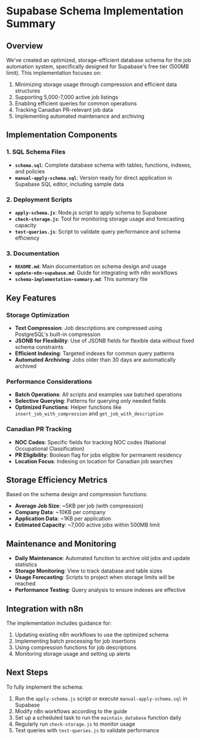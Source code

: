 # Supabase Schema Implementation Summary

## Overview

We've created an optimized, storage-efficient database schema for the job automation system, specifically designed for Supabase's free tier (500MB limit). This implementation focuses on:

1. Minimizing storage usage through compression and efficient data structures
2. Supporting 5,000-7,000 active job listings
3. Enabling efficient queries for common operations
4. Tracking Canadian PR-relevant job data
5. Implementing automated maintenance and archiving

## Implementation Components

### 1. SQL Schema Files

- **`schema.sql`**: Complete database schema with tables, functions, indexes, and policies
- **`manual-apply-schema.sql`**: Version ready for direct application in Supabase SQL editor, including sample data

### 2. Deployment Scripts

- **`apply-schema.js`**: Node.js script to apply schema to Supabase
- **`check-storage.js`**: Tool for monitoring storage usage and forecasting capacity
- **`test-queries.js`**: Script to validate query performance and schema efficiency

### 3. Documentation

- **`README.md`**: Main documentation on schema design and usage
- **`update-n8n-supabase.md`**: Guide for integrating with n8n workflows
- **`schema-implementation-summary.md`**: This summary file

## Key Features

### Storage Optimization

- **Text Compression**: Job descriptions are compressed using PostgreSQL's built-in compression
- **JSONB for Flexibility**: Use of JSONB fields for flexible data without fixed schema constraints
- **Efficient Indexing**: Targeted indexes for common query patterns
- **Automated Archiving**: Jobs older than 30 days are automatically archived

### Performance Considerations

- **Batch Operations**: All scripts and examples use batched operations
- **Selective Querying**: Patterns for querying only needed fields
- **Optimized Functions**: Helper functions like `insert_job_with_compression` and `get_job_with_description`

### Canadian PR Tracking

- **NOC Codes**: Specific fields for tracking NOC codes (National Occupational Classification)
- **PR Eligibility**: Boolean flag for jobs eligible for permanent residency
- **Location Focus**: Indexing on location for Canadian job searches

## Storage Efficiency Metrics

Based on the schema design and compression functions:

- **Average Job Size**: ~5KB per job (with compression)
- **Company Data**: ~10KB per company
- **Application Data**: ~1KB per application
- **Estimated Capacity**: ~7,000 active jobs within 500MB limit

## Maintenance and Monitoring

- **Daily Maintenance**: Automated function to archive old jobs and update statistics
- **Storage Monitoring**: View to track database and table sizes
- **Usage Forecasting**: Scripts to project when storage limits will be reached
- **Performance Testing**: Query analysis to ensure indexes are effective

## Integration with n8n

The implementation includes guidance for:

1. Updating existing n8n workflows to use the optimized schema
2. Implementing batch processing for job insertions
3. Using compression functions for job descriptions
4. Monitoring storage usage and setting up alerts

## Next Steps

To fully implement the schema:

1. Run the `apply-schema.js` script or execute `manual-apply-schema.sql` in Supabase
2. Modify n8n workflows according to the guide
3. Set up a scheduled task to run the `maintain_database` function daily
4. Regularly run `check-storage.js` to monitor usage
5. Test queries with `test-queries.js` to validate performance 